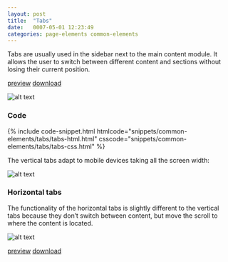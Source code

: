 ```yaml
---
layout: post
title:  "Tabs"
date:   0007-05-01 12:23:49
categories: page-elements common-elements
---
```


Tabs are usually used in the sidebar next to the main content module. It allows the user to switch between
different content and sections without losing their current position.

<a class="btn btn--preview" target="_blank" href="{{site.url}}gfw-style-guides/downloads/common-elements/tabs/index.html">preview</a>
<a class="btn btn--download" download="tabs.zip" href="{{site.url}}gfw-style-guides/downloads/common-elements/tabs/tabs.zip">download</a>

![alt text][tabs]

### Code

<div id="code-snippet-box1" class="code-snippet-box">
  {% include code-snippet.html htmlcode="snippets/common-elements/tabs/tabs-html.html" csscode="snippets/common-elements/tabs/tabs-css.html" %}
</div>


The vertical tabs adapt to mobile devices taking all the screen width:

![alt text][tabs-mobile]

### Horizontal tabs

The functionality of the horizontal tabs is slightly different to the vertical tabs because they don’t switch
between content, but move the scroll to where the content is located.

![alt text][tabs-horizontal]

<a class="btn btn--preview" target="_blank" href="{{site.url}}gfw-style-guides/downloads/common-elements/tabs/index.html">preview</a>
<a class="btn btn--download" download="tabs.zip" href="{{site.url}}gfw-style-guides/downloads/common-elements/tabs/tabs.zip">download</a>


[tabs]: /gfw-style-guides/images/posts/common-elements/tabs/05-01-tabs.png "tabs"
[tabs-mobile]: /gfw-style-guides/images/posts/common-elements/tabs/05-02-tabs-mobile.png "tabs mobile"
[tabs-horizontal]: /gfw-style-guides/images/posts/common-elements/tabs/05-03-tabs-horizontal.png "tabs horizontal"
